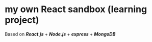 # my own React sandbox (learning project)

Based on _**React.js**_ + _**Node.js**_ + _**express**_ + _**MongoDB**_
